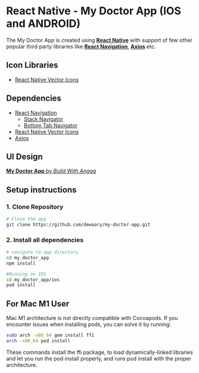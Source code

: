 # React Native - My Doctor App (IOS and ANDROID)

The My Doctor App is created using [**React Native**](https://reactnative.dev 'Cross Platform Mobile Application Development Framework') with support of few other popular third party libraries like [**React Navigation**](https://reactnavigation.org 'For Screen Navigations'), [**Axios**](https://axios-http.com 'For HTTP Requests') etc.

## Icon Libraries
- [React Native Vector Icons](https://github.com/oblador/react-native-vector-icons 'For Icons')

## Dependencies

- [React Navigation](https://reactnavigation.org 'For Screen Navigations')
  - [Stack Navigator](https://reactnavigation.org/docs/stack-navigator 'Stack Navigator')
  - [Bottom Tab Navigator](https://reactnavigation.org/docs/bottom-tab-navigator 'Bottom Tab Navigator')
- [React Native Vector Icons](https://github.com/oblador/react-native-vector-icons 'Popular React Native Icon Library')
- [Axios](https://axios-http.com 'For HTTP Requests')

## UI Design
[**My Doctor App** by *Build With Angga*](https://www.figma.com/file/ggxDY6AuJrkGVrTUhDfBjG/MyDoctor?node-id=368%3A65)

## Setup instructions

### 1. Clone Repository

```sh
# Clone the app
git clone https://github.com/dewaary/my-doctor-app.git
```

### 2. Install all dependencies

```sh
# navigate to app directory
cd my_doctor_app
npm install
```

```sh
#Running on IOS
cd my_doctor_app/ios
pod install
```

## For Mac M1 User

Mac M1 architecture is not directly compatible with Cocoapods. If you encounter issues when installing pods, you can solve it by running:

```sh
sudo arch -x86_64 gem install ffi
arch -x86_64 pod install
```
These commands install the ffi package, to load dynamically-linked libraries and let you run the pod install properly, and runs pod install with the proper architecture.
